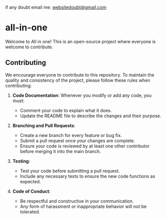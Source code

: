 if any doubt email me: websitedoubt@gmail.com
# all-in-one
Welcome to All in one! This is an open-source project where everyone is welcome to contribute.

## Contributing
We encourage everyone to contribute to this repository. To maintain the quality and consistency of the project, please follow these rules when contributing:

1. **Code Documentation**: Whenever you modify or add any code, you must:
   - Comment your code to explain what it does.
   - Update the README file to describe the changes and their purpose.

2. **Branching and Pull Requests**:
   - Create a new branch for every feature or bug fix.
   - Submit a pull request once your changes are complete. 
   - Ensure your code is reviewed by at least one other contributor before merging it into the main branch.

3. **Testing**:
   - Test your code before submitting a pull request.
   - Include any necessary tests to ensure the new code functions as expected.

4. **Code of Conduct**:
   - Be respectful and constructive in your communication.
   - Any form of harassment or inappropriate behavior will not be tolerated.
